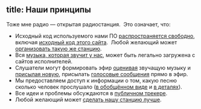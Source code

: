 title: Наши принципы
---
Тоже мне радио — открытая радиостанция.  Это означает, что:

- Исходный код используемого нами ПО [распространяется свободно][soft], включая
  [исходный код этого сайта][site].  Любой желающий может [организовать такую же
  станцию][1].
- Вся [музыка, которая звучит у нас][music], может быть легально загружена с
  сайтов исполнителей.
- Слушатели могут формировать эфир [оценивая][jabber] звучащую музыку и
  [присылая новую][feedback], присылать [голосовые сообщения](hotline/)
  прямо в эфир.
- Мы предоставляем доступ к информации о том, какую песню сколько человек
  прослушало ([в обобщённом виде][sstat] и [в деталях][lstat]).
- Все идеи и проблемы обсуждаются в [публичном трекере](tracker.html).
- Любой желающий может [сделать нашу станцию лучше](support.html).

[1]: /about/setup/
[feedback]: feedback.html
[jabber]: /voting/
[lstat]: http://files.tmradio.net/listeners/listeners.csv
[site]: /about/site/
[soft]: http://ardj.googlecode.com/
[sstat]: http://files.tmradio.net/listeners/totals.csv
[music]: /music/

